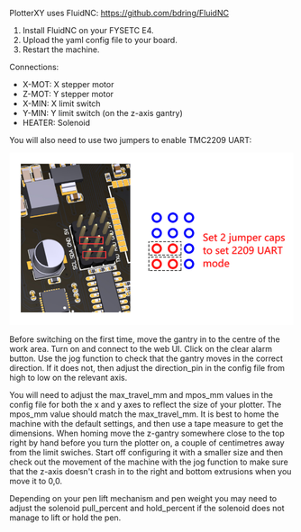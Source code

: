 PlotterXY uses FluidNC: https://github.com/bdring/FluidNC

1. Install FluidNC on your FYSETC E4.
2. Upload the yaml config file to your board.
3. Restart the machine.

Connections:
* X-MOT: X stepper motor
* Z-MOT: Y stepper motor
* X-MIN: X limit switch
* Y-MIN: Y limit switch (on the z-axis gantry)
* HEATER: Solenoid

You will also need to use two jumpers to enable TMC2209 UART:

![Jumpers](https://github.com/FYSETC/FYSETC-E4/raw/main/images/E4%E9%A9%B1%E5%8A%A8%E8%B7%B3%E7%BA%BF.png)

Before switching on the first time, move the gantry in to the centre of the work area. Turn on and connect to the web UI. Click on the clear alarm button. Use the jog function to check that the gantry moves in the correct direction. If it does not, then adjust the direction_pin in the config file from high to low on the relevant axis.

You will need to adjust the max_travel_mm and mpos_mm values in the config file for both the x and y axes to reflect the size of your plotter. The mpos_mm value should match the max_travel_mm. It is best to home the machine with the default settings, and then use a tape measure to get the dimensions. When homing move the z-gantry somewhere close to the top right by hand before you turn the plotter on, a couple of centimetres away from the limit swiches. Start off configuring it with a smaller size and then check out the movement of the machine with the jog function to make sure that the z-axis doesn't crash in to the right and bottom extrusions when you move it to 0,0.

Depending on your pen lift mechanism and pen weight you may need to adjust the solenoid pull_percent and hold_percent if the solenoid does not manage to lift or hold the pen.
